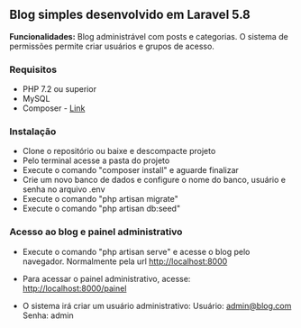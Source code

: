 ## Blog simples desenvolvido em Laravel 5.8

**Funcionalidades:** Blog administrável com posts e categorias. O sistema de permissões permite criar usuários e grupos de acesso.

### Requisitos

- PHP 7.2 ou superior
- MySQL
- Composer - [Link](https://getcomposer.org)

### Instalação

- Clone o repositório ou baixe e descompacte projeto
- Pelo terminal acesse a pasta do projeto
- Execute o comando "composer install" e aguarde finalizar
- Crie um novo banco de dados e configure o nome do banco, usuário e senha no arquivo .env
- Execute o comando "php artisan migrate"
- Execute o comando "php artisan db:seed"

### Acesso ao blog e painel administrativo

- Execute o comando "php artisan serve" e acesse o blog pelo navegador. Normalmente pela url [http://localhost:8000](http://localhost:8000)

- Para acessar o painel administrativo, acesse: [http://localhost:8000/painel](http://localhost:8000/painel)
- O sistema irá criar um usuário administrativo:
Usuário: admin@blog.com
Senha: admin
